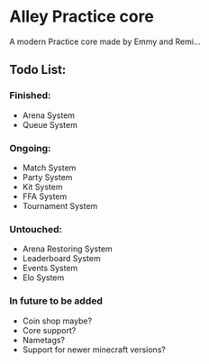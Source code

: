# Alley Practice core
A modern Practice core made by Emmy and Remi...

## Todo List:
### Finished:
- Arena System
- Queue System

### Ongoing:
- Match System
- Party System
- Kit System
- FFA System
- Tournament System

### Untouched:
- Arena Restoring System
- Leaderboard System
- Events System
- Elo System

### In future to be added
- Coin shop maybe?
- Core support?
- Nametags?
- Support for newer minecraft versions?
